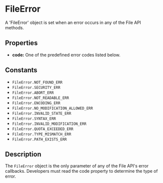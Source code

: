 FileError
========

A 'FileError' object is set when an error occurs in any of the File API methods. 

Properties
----------

- __code:__ One of the predefined error codes listed below.

Constants
---------

- `FileError.NOT_FOUND_ERR`
- `FileError.SECURITY_ERR`
- `FileError.ABORT_ERR`
- `FileError.NOT_READABLE_ERR`
- `FileError.ENCODING_ERR`
- `FileError.NO_MODIFICATION_ALLOWED_ERR`
- `FileError.INVALID_STATE_ERR`
- `FileError.SYNTAX_ERR`
- `FileError.INVALID_MODIFICATION_ERR`
- `FileError.QUOTA_EXCEEDED_ERR`
- `FileError.TYPE_MISMATCH_ERR`
- `FileError.PATH_EXISTS_ERR`

Description
-----------

The `FileError` object is the only parameter of any of the File API's error callbacks.  Developers must read the code property to determine the type of error.

